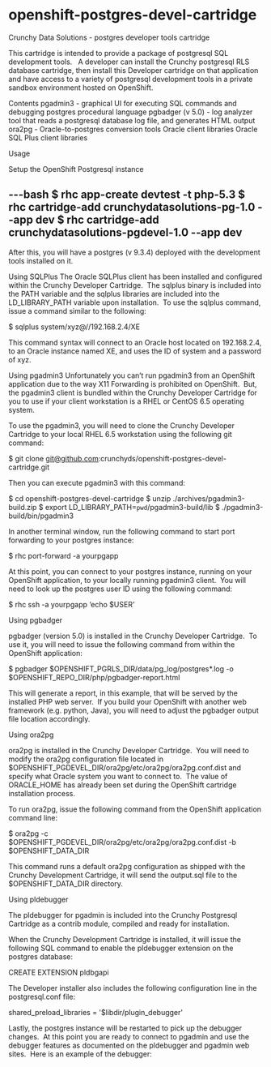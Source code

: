 openshift-postgres-devel-cartridge
==================================

Crunchy Data Solutions - postgres developer tools cartridge


This cartridge is intended to provide a package of postgresql SQL development tools.   A developer can install the Crunchy postgresql RLS database cartridge, then install this Developer cartridge on that application and have access to a variety of postgresql development tools in a private sandbox environment hosted on OpenShift.

Contents
pgadmin3 - graphical UI for executing SQL commands and debugging postgres procedural language
pgbadger (v 5.0) - log analyzer tool that reads a postgresql database log file, and generates HTML output
ora2pg - Oracle-to-postgres conversion tools
Oracle client libraries
Oracle SQL Plus client libraries

Usage

Setup the OpenShift Postgresql instance

---bash
$ rhc app-create devtest -t php-5.3
$ rhc cartridge-add crunchydatasolutions-pg-1.0 --app dev
$ rhc cartridge-add crunchydatasolutions-pgdevel-1.0 --app dev
---

After this, you will have a postgres (v 9.3.4) deployed with the development tools installed on it.

Using SQLPlus
The Oracle SQLPlus client has been installed and configured within the Crunchy Developer Cartridge.  The sqlplus binary is included into the PATH variable and the sqlplus libraries are included into the LD_LIBRARY_PATH variable upon installation.  To use the sqlplus command, issue a command similar to the following:

$ sqlplus system/xyz@//192.168.2.4/XE

This command syntax will connect to an Oracle host located on 192.168.2.4, to an Oracle instance named XE, and uses the ID of system and a password of xyz.

Using pgadmin3
Unfortunately you can’t run pgadmin3 from an OpenShift application due to the way X11 Forwarding is prohibited on OpenShift.  But, the pgadmin3 client is bundled within the Crunchy Developer Cartridge for you to use if your client workstation is a RHEL or CentOS 6.5 operating system.

To use the pgadmin3, you will need to clone the Crunchy Developer Cartridge to your local RHEL 6.5 workstation using the following git command:

$ git clone git@github.com:crunchyds/openshift-postgres-devel-cartridge.git

Then you can execute pgadmin3 with this command:

$ cd openshift-postgres-devel-cartridge
$ unzip ./archives/pgadmin3-build.zip
$ export LD_LIBRARY_PATH=`pwd`/pgadmin3-build/lib
$ ./pgadmin3-build/bin/pgadmin3

In another terminal window, run the following command to start port forwarding to your postgres instance:

$ rhc port-forward -a yourpgapp

At this point, you can connect to your postgres instance, running on your OpenShift application, to your locally running pgadmin3 client.  You will need to look up the postgres user ID using the following command:

$ rhc ssh -a yourpgapp ‘echo $USER’




Using pgbadger

pgbadger (version 5.0) is installed in the Crunchy Developer Cartridge.  To use it, you will need to issue the following command from within the OpenShift application:

$ pgbadger $OPENSHIFT_PGRLS_DIR/data/pg_log/postgres*.log -o $OPENSHIFT_REPO_DIR/php/pgbadger-report.html

This will generate a report, in this example, that will be served by the installed PHP web server.  If you build your OpenShift with another web framework (e.g. python, Java), you will need to adjust the pgbadger output file location accordingly.



Using ora2pg

ora2pg is installed in the Crunchy Developer Cartridge.  You will need to modify the ora2pg configuration file located in $OPENSHIFT_PGDEVEL_DIR/ora2pg/etc/ora2pg/ora2pg.conf.dist and specify what Oracle system you want to connect to.  The value of ORACLE_HOME has already been set during the OpenShift cartridge installation process.

To run ora2pg, issue the following command from the OpenShift application command line:

$ ora2pg -c $OPENSHIFT_PGDEVEL_DIR/ora2pg/etc/ora2pg/ora2pg.conf.dist -b $OPENSHIFT_DATA_DIR

This command runs a default ora2pg configuration as shipped with the Crunchy Development Cartridge, it will send the output.sql file to the $OPENSHIFT_DATA_DIR directory.

Using pldebugger

The pldebugger for pgadmin is included into the Crunchy Postgresql Cartridge as a contrib module, compiled and ready for installation.  

When the Crunchy Development Cartridge is installed, it will issue the following SQL command to enable the pldebugger extension on the postgres database:

CREATE EXTENSION pldbgapi

The Developer installer also includes the following configuration line in the postgresql.conf file:

shared_preload_libraries = '$libdir/plugin_debugger'

Lastly, the postgres instance will be restarted to pick up the debugger changes.  At this point you are ready to connect to pgadmin and use the debugger features as documented on the pldebugger and pgadmin web sites.  Here is an example of the debugger:




